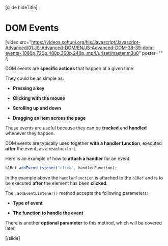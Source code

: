 [slide hideTitle]

# DOM Events

[video src="https://videos.softuni.org/hls/Javascript/Javascript-Advanced/01.JS-Advanced-DOM/EN/JS-Advanced-DOM-38-39-dom-events-,1080p,720p,480p,360p,240p,.mp4/urlset/master.m3u8" poster="" /]

DOM events are **specific actions** that happen at a given time.

They could be as simple as:

- **Pressing a key**

- **Clicking with the mouse**

- **Scrolling up and down**

- **Dragging an item across the page**

These events are useful because they can be **tracked** and **handled** whenever they happen.

DOM events are typically used together **with a handler function**, executed **after** the event, as a reaction to it.

Here is an example of how to **attach a handler** for an event:

```js
h1Ref.addEventListener("click", handlerFunction);
```

In the example above the `handlerFunction` is attached to the `h1Ref` and is to be executed **after** the element has been **clicked**.

The `.addEventListener()` method accepts the following parameters:

- **Type of event**

- **The function to handle the event**

There is another **optional parameter** to this method, which will be covered later.

[/slide]

